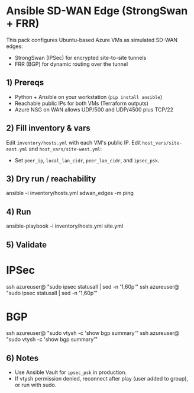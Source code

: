 # Ansible SD-WAN Edge (StrongSwan + FRR)

This pack configures Ubuntu-based Azure VMs as simulated SD-WAN edges:
- StrongSwan (IPSec) for encrypted site-to-site tunnels
- FRR (BGP) for dynamic routing over the tunnel

## 1) Prereqs
- Python + Ansible on your workstation (`pip install ansible`)
- Reachable public IPs for both VMs (Terraform outputs)
- Azure NSG on WAN allows UDP/500 and UDP/4500 plus TCP/22

## 2) Fill inventory & vars
Edit `inventory/hosts.yml` with each VM's public IP.
Edit `host_vars/site-east.yml` and `host_vars/site-west.yml`:
- Set `peer_ip`, `local_lan_cidr`, `peer_lan_cidr`, and `ipsec_psk`.

## 3) Dry run / reachability
ansible -i inventory/hosts.yml sdwan_edges -m ping

## 4) Run
ansible-playbook -i inventory/hosts.yml site.yml

## 5) Validate
# IPSec
ssh azureuser@<east-ip> "sudo ipsec statusall | sed -n '1,60p'"
ssh azureuser@<west-ip> "sudo ipsec statusall | sed -n '1,60p'"
# BGP
ssh azureuser@<east-ip> "sudo vtysh -c 'show bgp summary'"
ssh azureuser@<west-ip> "sudo vtysh -c 'show bgp summary'"

## 6) Notes
- Use Ansible Vault for `ipsec_psk` in production.
- If vtysh permission denied, reconnect after play (user added to group), or run with sudo.
